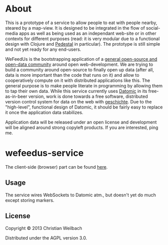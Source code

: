 # About

This is a prototype of a service to allow people to eat with people
nearby, steared by a map-view. It is designed to be integrated in the
flow of social-media apps as well as being used as an independant
web-site or in other contexts for different purposes (read: it is very
modular due to a functional design with Clojure and
[Pedestal](http://pedestal.io) in particular). The prototype is still
simple and not yet ready for any end-users.

WeFeedUs is the bootstrapping application of a
[general open-source and open-data community](https://github.com/functional-nomads)
around open web-development. We are trying to build a community around
open-source to finally open up data (after all, data is more important
than the code that runs on it) and allow to cooperatively compute on it
with distributed applications like this. The general purpose is to make
people literate in programming by allowing them to tap their own
data. While this service currently uses [Datomic](http://datomic.com) in
its free-as-in-beer version, work is done towards a free software,
distributed version control system for data on the web with
[geschichte](http://github.com/ghubber/geschichte). Due to the
"high-level", functional design of Datomic, it should be fairly easy to
replace it once the application data stabilizes.

Application data will be released under an open license and development
will be aligned around strong copyleft products. If you are interested,
ping me.

# wefeedus-service

The client-side (browser) part can be found [here](http://github.com/ghubber/wefeedus-client).

## Usage

The service wires WebSockets to Datomic atm., but doesn't yet do much
except storing markers.

## License

Copyright © 2013 Christian Weilbach

Distributed under the AGPL version 3.0.
